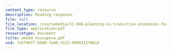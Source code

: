 ```yaml
---
content_type: resource
description: Reading response.
file: null
file_location: /coursemedia/11-946-planning-in-transition-economies-for-growth-and-equity-spring-2004/7a2f96ffb5087a4631220909312f661d_week4_nussupova.pdf
file_type: application/pdf
resourcetype: Document
title: week4_nussupova.pdf
uid: 7a2f96ff-b508-7a46-3122-0909312f661d
---
```

